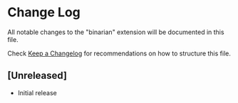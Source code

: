 # Change Log

All notable changes to the "binarian" extension will be documented in this file.

Check [Keep a Changelog](http://keepachangelog.com/) for recommendations on how to structure this file.

## [Unreleased]

- Initial release